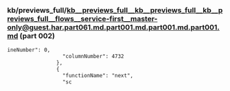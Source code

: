 ### kb/previews_full/kb__previews_full__kb__previews_full__kb__previews_full__flows__service-first__master-only@guest.har.part061.md.part001.md.part001.md.part001.md (part 002)

```md
ineNumber": 0,
                  "columnNumber": 4732
                },
                {
                  "functionName": "next",
                  "sc
```

```
